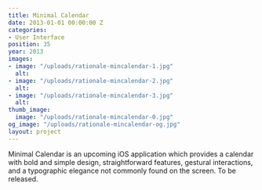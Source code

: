 ```yaml
---
title: Minimal Calendar
date: 2013-01-01 00:00:00 Z
categories:
- User Interface
position: 35
year: 2013
images:
- image: "/uploads/rationale-mincalendar-1.jpg"
  alt: 
- image: "/uploads/rationale-mincalendar-2.jpg"
  alt: 
- image: "/uploads/rationale-mincalendar-3.jpg"
  alt: 
thumb_image:
  image: "/uploads/rationale-mincalendar-0.jpg"
og_image: "/uploads/rationale-mincalendar-og.jpg"
layout: project
---
```


Minimal Calendar is an upcoming iOS application which provides a calendar with bold and simple design, straightforward features, gestural interactions, and a typographic elegance not commonly found on the screen. To be released.